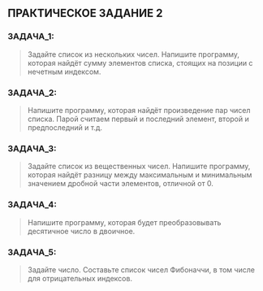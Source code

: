 ## ПРАКТИЧЕСКОЕ ЗАДАНИЕ 2


### ЗАДАЧА_1:

> Задайте список из нескольких чисел. Напишите программу, которая найдёт сумму элементов списка, стоящих на позиции с нечетным индексом.

### ЗАДАЧА_2:

> Напишите программу, которая найдёт произведение пар чисел списка. Парой считаем первый и последний элемент, второй и предпоследний и т.д.

### ЗАДАЧА_3:

> Задайте список из вещественных чисел. Напишите программу, которая найдёт разницу между максимальным и минимальным значением дробной части элементов, отличной от 0.

### ЗАДАЧА_4:

> Напишите программу, которая будет преобразовывать десятичное число в двоичное.

### ЗАДАЧА_5:

> Задайте число. Составьте список чисел Фибоначчи, в том числе для отрицательных индексов.